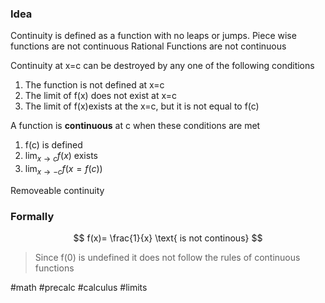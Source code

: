 ### Idea

Continuity is defined as a function with no leaps or jumps.
	Piece wise functions are not continuous 
	Rational Functions are not continuous

Continuity at x=c can be destroyed by any one of the following conditions
1. The function is not defined at x=c
2. The limit of f(x) does not exist at x=c
3. The limit of f(x)exists at the x=c, but it is not equal to f(c)

A function is **continuous** at c when these conditions are met
1. f(c) is defined
2. $\lim_{ x \to c }f(x)$ exists
3. $\lim_{ x \to -c }f(x=f(c))$


Removeable continuity


### Formally

$$
f(x)= \frac{1}{x} \text{ is not continous}
$$
> Since f(0) is undefined it does not follow the rules of continuous functions 

#math #precalc #calculus #limits 